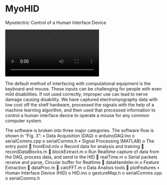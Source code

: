 # MyoHID
Myoelectric Control of a Human Interface Device


![Video of System in Action](https://github.com/iamtheeel/MyoHID/blob/744d13a04d67df1fa4955e9585844b020ff10742/IMG_6636_finalRun_720p.mov)

The default method of interfacing with computational equipment is the keyboard and mouse. These inputs can be challenging for people with even mild disabilities. If not used correctly, improper use can lead to nerve damage causing disability. 
We have captured electromyography data with low cost off the shelf hardware, processed the signals with the help of a machine learning algorithm, and then used that processed information to control a human interface device to operate a mouse for any common computer system.


The software is broken into three major categories. The software flow is shown in “Fig. 3”:
•	Data Acquisition (DAQ)
o	arduinoDAQ.ino
o	serialComms.cpp
o	serialComms.h
•	Signal Processing (MATLAB)
o	The entry point
	frontEnd.mlx
o	Record data for analysis and training
	recordDataBlocks.m
	blockExtract.m
o	Run Realtime capture of data from the DAQ, process data, and send to the HID
	realTime.m
o	Serial packets receive and parse, Circular buffer for Realtime
	dataHandeler.m
o	Feature Extraction
	dataProc.m
	calcFFT.m
o	Data Analisis tools
	plotFeatures
•	Human Interface Device (HID)
o	HID.ino
o	gestureMap.h
o	serialComms.cpp
o	serialComms.h

